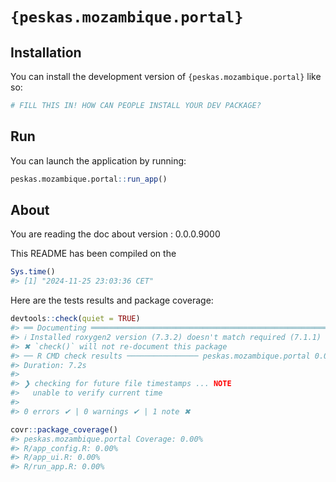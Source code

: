 
<!-- README.md is generated from README.Rmd. Please edit that file -->

# `{peskas.mozambique.portal}`

<!-- badges: start -->
<!-- badges: end -->

## Installation

You can install the development version of `{peskas.mozambique.portal}`
like so:

``` r
# FILL THIS IN! HOW CAN PEOPLE INSTALL YOUR DEV PACKAGE?
```

## Run

You can launch the application by running:

``` r
peskas.mozambique.portal::run_app()
```

## About

You are reading the doc about version : 0.0.0.9000

This README has been compiled on the

``` r
Sys.time()
#> [1] "2024-11-25 23:03:36 CET"
```

Here are the tests results and package coverage:

``` r
devtools::check(quiet = TRUE)
#> ══ Documenting ═════════════════════════════════════════════════════════════════
#> ℹ Installed roxygen2 version (7.3.2) doesn't match required (7.1.1)
#> ✖ `check()` will not re-document this package
#> ── R CMD check results ──────────────── peskas.mozambique.portal 0.0.0.9000 ────
#> Duration: 7.2s
#> 
#> ❯ checking for future file timestamps ... NOTE
#>   unable to verify current time
#> 
#> 0 errors ✔ | 0 warnings ✔ | 1 note ✖
```

``` r
covr::package_coverage()
#> peskas.mozambique.portal Coverage: 0.00%
#> R/app_config.R: 0.00%
#> R/app_ui.R: 0.00%
#> R/run_app.R: 0.00%
```
